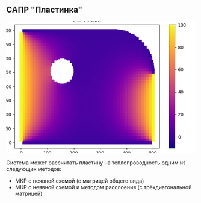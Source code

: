 ## САПР "Пластинка"

![alt](doc/example.png)

Система может рассчитать пластину на теплопроводность одним из следующих методов:

* МКР с неявной схемой (с матрицей общего вида)
* МКР с неявной схемой и методом расслоения (с трёхдиагональной матрицей)
